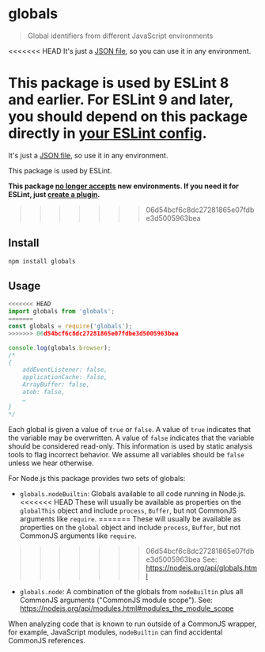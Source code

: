 # globals

> Global identifiers from different JavaScript environments

<<<<<<< HEAD
It's just a [JSON file](globals.json), so you can use it in any environment.

This package is used by ESLint 8 and earlier. For ESLint 9 and later, you should depend on this package directly in [your ESLint config](https://eslint.org/docs/latest/use/configure/language-options#predefined-global-variables).
=======
It's just a [JSON file](globals.json), so use it in any environment.

This package is used by ESLint.

**This package [no longer accepts](https://github.com/sindresorhus/globals/issues/82) new environments. If you need it for ESLint, just [create a plugin](http://eslint.org/docs/developer-guide/working-with-plugins#environments-in-plugins).**
>>>>>>> 06d54bcf6c8dc27281865e07fdbe3d5005963bea

## Install

```sh
npm install globals
```

## Usage

```js
<<<<<<< HEAD
import globals from 'globals';
=======
const globals = require('globals');
>>>>>>> 06d54bcf6c8dc27281865e07fdbe3d5005963bea

console.log(globals.browser);
/*
{
	addEventListener: false,
	applicationCache: false,
	ArrayBuffer: false,
	atob: false,
	…
}
*/
```

Each global is given a value of `true` or `false`. A value of `true` indicates that the variable may be overwritten. A value of `false` indicates that the variable should be considered read-only. This information is used by static analysis tools to flag incorrect behavior. We assume all variables should be `false` unless we hear otherwise.

For Node.js this package provides two sets of globals:

- `globals.nodeBuiltin`: Globals available to all code running in Node.js.
<<<<<<< HEAD
	These will usually be available as properties on the `globalThis` object and include `process`, `Buffer`, but not CommonJS arguments like `require`.
=======
	These will usually be available as properties on the `global` object and include `process`, `Buffer`, but not CommonJS arguments like `require`.
>>>>>>> 06d54bcf6c8dc27281865e07fdbe3d5005963bea
	See: https://nodejs.org/api/globals.html
- `globals.node`: A combination of the globals from `nodeBuiltin` plus all CommonJS arguments ("CommonJS module scope").
	See: https://nodejs.org/api/modules.html#modules_the_module_scope

When analyzing code that is known to run outside of a CommonJS wrapper, for example, JavaScript modules, `nodeBuiltin` can find accidental CommonJS references.
